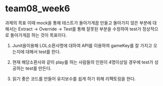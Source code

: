 # team08_week6

과제의 목표
  이때 mock을 통해 테스트가 돌아가게끔 만들고 돌아가지 않은 부분에 대해서는 Extract -> Override -> Test를 통해 잘못된 부분을 수정하여 test가 정상적으로 돌아가게끔 하는 것이 목표이다.
  
 1. Junit을이용해 LOL소환사명에 대하여 API를 이용하여 gameKey를 잘 가지고 오는지에 대해서 test를 한다.

 2. 현재 해당소환사와 같이 play를 하는 사람들의 인원이 4명이상일 경우에 test가 성공하는 test를 만든다.

 3. 읽기 좋은 코드를 만들어 유지보수를 쉽게 하기 위해 리팩토링을 한다.
